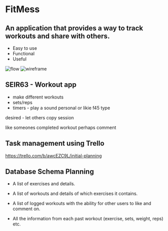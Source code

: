 # FitMess
## An application that provides a way to track workouts and share with others.

- Easy to use
- Functional
- Useful

![flow](https://imgur.com/CeAefLI)
![wireframe](https://imgur.com/Ugqcvpw)

## SEIR63 - Workout app

- make different workouts
- sets/reps
- timers - play a sound
personal or likie f45 type


desired -
let others copy session

like someones completed workout
perhaps comment

## Task management using Trello
https://trello.com/b/awcEZC9L/initial-planning


## Database Schema Planning

- A list of exercises and details.

- A list of workouts and details of which exercises it contains.

- A list of logged workouts with the ability for other users to like and comment on.

- All the information from each past workout (exercise, sets, weight, reps) etc.